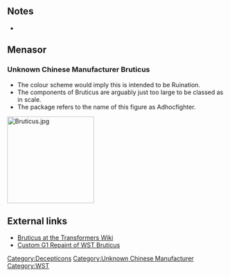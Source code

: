 Notes
-----

-

Menasor
-------

### Unknown Chinese Manufacturer Bruticus

-   The colour scheme would imply this is intended to be Ruination.
-   The components of Bruticus are arguably just too large to be classed as in scale.
-   The package refers to the name of this figure as Adhocfighter.

<img src="Bruticus.jpg" title="fig:Bruticus.jpg" alt="Bruticus.jpg" width="200" />

External links
--------------

-   [Bruticus at the Transformers Wiki](http://tfwiki.net/wiki/Bruticus)
-   [Custom G1 Repaint of WST Bruticus](http://www.tfw2005.com/transformers-images/radicons-customs/Legends-And-Worlds-Smallest-Transformers/G1-Bruticus-and-Combaticons/)

<Category:Decepticons> [Category:Unknown Chinese Manufacturer](Category:Unknown_Chinese_Manufacturer "wikilink") <Category:WST>
